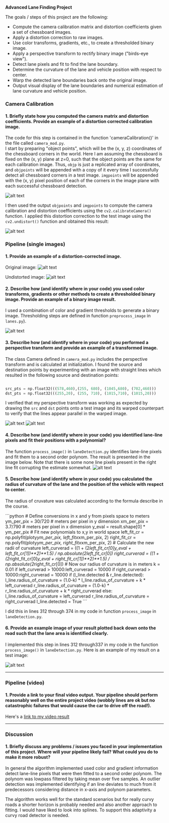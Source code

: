 ****Advanced Lane Finding Project****

The goals / steps of this project are the following:

* Compute the camera calibration matrix and distortion coefficients given a set of chessboard images.
* Apply a distortion correction to raw images.
* Use color transforms, gradients, etc., to create a thresholded binary image.
* Apply a perspective transform to rectify binary image ("birds-eye view").
* Detect lane pixels and fit to find the lane boundary.
* Determine the curvature of the lane and vehicle position with respect to center.
* Warp the detected lane boundaries back onto the original image.
* Output visual display of the lane boundaries and numerical estimation of lane curvature and vehicle position.

[//]: # (Image References)

[image05]: ./camera_cal/calibration1.jpg "Distorted"
[image1]: ./examples/undistort_output.png "Undistorted"
[image2]: ./test_images/test2.jpg "Road Transformed"
[image25]:  ./output_images/undistorted_test2.png ""
[image3]: ./output_images/binary_combo_example.png "Binary Example"
[image45]: ./output_images/warped_straight_lines1.png "Warp Example"
[image4]: ./output_images/straight_lines1.png "Warp Example"
[image5]: ./output_images/color_fit_lines2.png "Fit Visual"
[image6]: ./output_images/video_out.png "Output"
[video1]: ./project_video.mp4 "Video"


### Camera Calibration

#### 1. Briefly state how you computed the camera matrix and distortion coefficients. Provide an example of a distortion corrected calibration image.

The code for this step is contained in the function 'cameraCalibration()' in the file called `camera_mod.py`.  
I start by preparing "object points", which will be the (x, y, z) coordinates of the chessboard corners in the world. Here I am assuming the chessboard is fixed on the (x, y) plane at z=0, such that the object points are the same for each calibration image.  Thus, `objp` is just a replicated array of coordinates, and `objpoints` will be appended with a copy of it every time I successfully detect all chessboard corners in a test image.  `imgpoints` will be appended with the (x, y) pixel position of each of the corners in the image plane with each successful chessboard detection.  

![alt text][image05]

I then used the output `objpoints` and `imgpoints` to compute the camera calibration and distortion coefficients using the `cv2.calibrateCamera()` function.  I applied this distortion correction to the test image using the `cv2.undistort()` function and obtained this result: 

![alt text][image1]

### Pipeline (single images)

#### 1. Provide an example of a distortion-corrected image.
Original image:
![alt text][image2]

Undistorted image:
![alt text][image25]

#### 2. Describe how (and identify where in your code) you used color transforms, gradients or other methods to create a thresholded binary image.  Provide an example of a binary image result.

I used a combination of color and gradient thresholds to generate a binary image. Thresholding steps are defined in function `preprocess_image` in `lanes.py`).

![alt text][image3]

#### 3. Describe how (and identify where in your code) you performed a perspective transform and provide an example of a transformed image.

The class Camera defined in `camera_mod.py` includes the perspective transform and is calculated at initialization. I found the source and destination points by experimenting with an image with straight lines which resulted in the following source and destination points:
```python

src_pts = np.float32(((578,460),(255, 680), (1045,680), (702,460)))
dst_pts = np.float32(((255,20), (255, 710), (1015,710), (1015,20))) 

```
I verified that my perspective transform was working as expected by drawing the `src` and `dst` points onto a test image and its warped counterpart to verify that the lines appear parallel in the warped image.

![alt text][image4]
![alt text][image45]

#### 4. Describe how (and identify where in your code) you identified lane-line pixels and fit their positions with a polynomial?

The function `process_image()` in `laneDetection.py` identifies lane-line pixels and fit them to a second order polynom. The result is presented in the image below. Note that there is some none line pixels present in the right line fit corrupting the estimate somewhat.
![alt text][image5]

#### 5. Describe how (and identify where in your code) you calculated the radius of curvature of the lane and the position of the vehicle with respect to center.

The radius of cruvature was calculated according to the formula describe in the course.

´´´python
    # Define conversions in x and y from pixels space to meters
    ym_per_pix = 30/720 # meters per pixel in y dimension
    xm_per_pix = 3.7/790 # meters per pixel in x dimension
    y_eval = result.shape[0] * ym_per_pix
    # Fit new polynomials to x,y in world space
    left_fit_cr = np.polyfit(ploty*ym_per_pix, left_fitx*xm_per_pix, 2)
    right_fit_cr = np.polyfit(ploty*ym_per_pix, right_fitx*xm_per_pix, 2)
    # Calculate the new radii of curvature
    left_curverad = ((1 + (2*left_fit_cr[0]*y_eval + left_fit_cr[1])**2)**1.5) / np.absolute(2*left_fit_cr[0])
    right_curverad = ((1 + (2*right_fit_cr[0]*y_eval + right_fit_cr[1])**2)**1.5) / np.absolute(2*right_fit_cr[0])
    # Now our radius of curvature is in meters
    k = 0.01
    if left_curverad > 10000:left_curverad = 10000 
    if right_curverad > 10000:right_curverad = 10000 
    if (l_line.detected & r_line.detected):
        l_line.radius_of_curvature = (1.0-k) * l_line.radius_of_curvature + k * left_curverad
        r_line.radius_of_curvature = (1.0-k) * r_line.radius_of_curvature + k * right_curverad
    else:
        l_line.radius_of_curvature = left_curverad
        r_line.radius_of_curvature = right_curverad
        l_line.detected = True
´´´

I did this in lines 312 through 374 in my code in function `process_image` in `laneDetection.py`.

#### 6. Provide an example image of your result plotted back down onto the road such that the lane area is identified clearly.

I implemented this step in lines 312 through337 in my code in the function `process_image()` in `laneDetection.py`.  Here is an example of my result on a test image:

![alt text][image6]

---

### Pipeline (video)

#### 1. Provide a link to your final video output.  Your pipeline should perform reasonably well on the entire project video (wobbly lines are ok but no catastrophic failures that would cause the car to drive off the road!).

Here's a [link to my video result](./project_video.mp4)

---

### Discussion

#### 1. Briefly discuss any problems / issues you faced in your implementation of this project.  Where will your pipeline likely fail?  What could you do to make it more robust?
In general the algorithm implemented used color and gradient information detect lane-line pixels that were then fitted to a second order polynom. The polynom was lowpass filtered by taking mean over five samples. An outlier detection was implemented identifying if an line deviates to much from it predecessors considering distance in x-axis and polynom parameters.

The algorithm works well for the standard scenarios but for really curvy roads a shorter horizon is probably needed and also another approach to fitting. I would have liked to look into splines. To support this adaptivity a curvy road detector is needed. 
